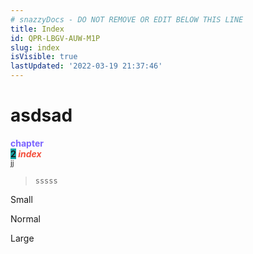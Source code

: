 ```yaml
---
# snazzyDocs - DO NOT REMOVE OR EDIT BELOW THIS LINE
title: Index
id: QPR-LBGV-AUW-M1P
slug: index
isVisible: true
lastUpdated: '2022-03-19 21:37:46'
---
```

# asdsad

**<span style="color:rgba(123,100,255,1);"><span align="center">chapter</span></span><br />
<span style="background-color:rgba(22,165,165,1);"><span align="center">2</span></span> _<span style="color:rgba(244,78,59,1);"><span align="center">index</span></span>_**<br />
<sup>jj</sup>

> `sssss`

<span class="text-small">Small</span>

Normal

<span class="text-large">Large</span>